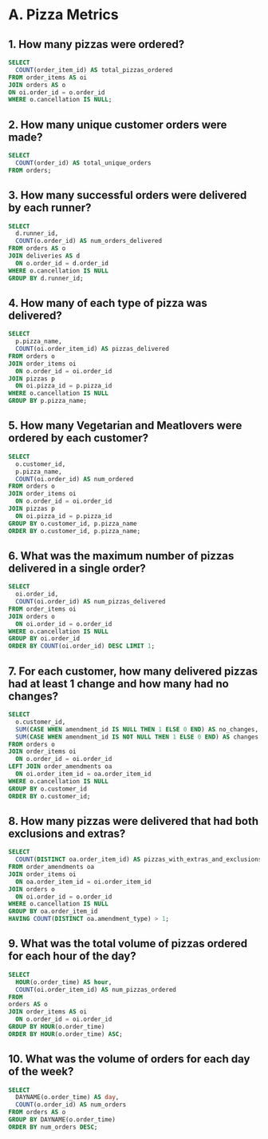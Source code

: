 # A. Pizza Metrics

## 1. How many pizzas were ordered?

```sql
SELECT 
  COUNT(order_item_id) AS total_pizzas_ordered
FROM order_items AS oi
JOIN orders AS o
ON oi.order_id = o.order_id
WHERE o.cancellation IS NULL;
```

## 2. How many unique customer orders were made?

```sql
SELECT 
  COUNT(order_id) AS total_unique_orders
FROM orders;
```

## 3. How many successful orders were delivered by each runner?

```sql
SELECT 
  d.runner_id,
  COUNT(o.order_id) AS num_orders_delivered
FROM orders AS o
JOIN deliveries AS d
  ON o.order_id = d.order_id
WHERE o.cancellation IS NULL
GROUP BY d.runner_id;
```

## 4. How many of each type of pizza was delivered?

```sql
SELECT
  p.pizza_name,
  COUNT(oi.order_item_id) AS pizzas_delivered
FROM orders o
JOIN order_items oi
  ON o.order_id = oi.order_id
JOIN pizzas p
  ON oi.pizza_id = p.pizza_id 
WHERE o.cancellation IS NULL
GROUP BY p.pizza_name;
```

## 5. How many Vegetarian and Meatlovers were ordered by each customer?

```sql
SELECT 
  o.customer_id,
  p.pizza_name,
  COUNT(oi.order_id) AS num_ordered
FROM orders o
JOIN order_items oi
  ON o.order_id = oi.order_id
JOIN pizzas p
  ON oi.pizza_id = p.pizza_id
GROUP BY o.customer_id, p.pizza_name
ORDER BY o.customer_id, p.pizza_name;
```

## 6. What was the maximum number of pizzas delivered in a single order?

```sql
SELECT
  oi.order_id,
  COUNT(oi.order_id) AS num_pizzas_delivered
FROM order_items oi
JOIN orders o
  ON oi.order_id = o.order_id
WHERE o.cancellation IS NULL
GROUP BY oi.order_id
ORDER BY COUNT(oi.order_id) DESC LIMIT 1;
```

## 7. For each customer, how many delivered pizzas had at least 1 change and how many had no changes?

```sql
SELECT
  o.customer_id,
  SUM(CASE WHEN amendment_id IS NULL THEN 1 ELSE 0 END) AS no_changes,
  SUM(CASE WHEN amendment_id IS NOT NULL THEN 1 ELSE 0 END) AS changes
FROM orders o
JOIN order_items oi
  ON o.order_id = oi.order_id
LEFT JOIN order_amendments oa
  ON oi.order_item_id = oa.order_item_id
WHERE o.cancellation IS NULL
GROUP BY o.customer_id
ORDER BY o.customer_id;
```
## 8. How many pizzas were delivered that had both exclusions and extras?

```sql
SELECT 
  COUNT(DISTINCT oa.order_item_id) AS pizzas_with_extras_and_exclusions
FROM order_amendments oa
JOIN order_items oi
  ON oa.order_item_id = oi.order_item_id
JOIN orders o
  ON oi.order_id = o.order_id
WHERE o.cancellation IS NULL
GROUP BY oa.order_item_id
HAVING COUNT(DISTINCT oa.amendment_type) > 1;
```
## 9. What was the total volume of pizzas ordered for each hour of the day?

```sql
SELECT
  HOUR(o.order_time) AS hour,
  COUNT(oi.order_item_id) AS num_pizzas_ordered
FROM 
orders AS o
JOIN order_items AS oi
  ON o.order_id = oi.order_id
GROUP BY HOUR(o.order_time)
ORDER BY HOUR(o.order_time) ASC;
```
## 10. What was the volume of orders for each day of the week?

```sql
SELECT 
  DAYNAME(o.order_time) AS day,
  COUNT(o.order_id) AS num_orders
FROM orders AS o
GROUP BY DAYNAME(o.order_time)
ORDER BY num_orders DESC;
```
